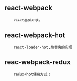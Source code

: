 ## react-webpack

		react基础环境。
		
## react-webpack-hot
	
		react-loader-hot,热替换的实现

## reac-webpack-redux

		redux+hot使用方式；
